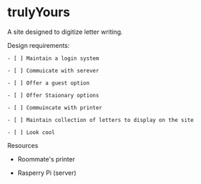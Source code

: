 trulyYours
==========

A site designed to digitize letter writing.

Design requirements:

	- [ ] Maintain a login system
	
	- [ ] Commuicate with serever
	
	- [ ] Offer a guest option
	
	- [ ] Offer Staionary options
	
	- [ ] Commuincate with printer
	
	- [ ] Maintain collection of letters to display on the site
	
	- [ ] Look cool
	
Resources
 -  Roommate's printer

 -  Rasperry Pi (server)
